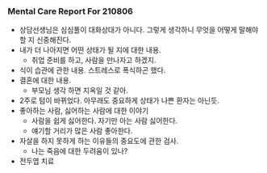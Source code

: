 ### Mental Care Report For 210806
- 상담선생님은 심심풀이 대화상대가 아니다. 그렇게 생각하니 무엇을 어떻게 말해야 할 지 신중해진다.
- 내가 더 나아지면 어떤 상태가 될 지에 대한 내용.
	- 취업 준비를 하고, 사람을 만나자고 하겠지.
- 식이 습관에 관한 내용. 스트레스로 폭식하곤 했다.
- 결혼에 대한 내용.
	- 부모님 생각 하면 지옥일 것 같아.
- 2주로 텀이 바뀌었다. 아무래도 중요하게 상태가 나쁜 환자는 아닌듯.
- 좋아하는 사람, 싫어하는 사람에 대한 이야기
	- 사람을 쉽게 싫어한다. 자기만 아는 사람 싫어한다.
	- 얘기할 거리가 많은 사람 좋아한다.
- 자살을 하지 못하게 하는 이유들의 중요도에 관한 검사.
	- 나는 죽음에 대한 두려움이 있나?
- 전두엽 치료